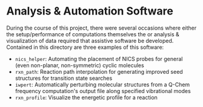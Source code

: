 Analysis & Automation Software
==============================

During the course of this project, there were several occasions where either
the setup/performance of computations themselves the or analysis &
visualization of data required that assistive software be developed. Contained
in this directory are three examples of this software:

- `nics_helper`: Automating the placement of NICS probes for general (even 
non-planar, non-symmetric) cyclic molecules
- `rxn_path`: Reaction path interpolation for generating improved seed structures
for transition state searches
- `iwpert`: Automatically perturbing molecular structures from a Q-Chem frequency
computation's output file along specified vibrational modes
- `rxn_profile`: Visualize the energetic profile for a reaction



